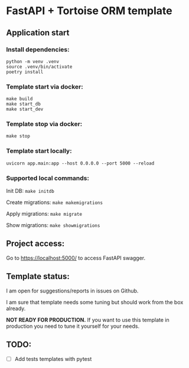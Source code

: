 # FastAPI + Tortoise ORM template

## Application start

### Install dependencies:
```
python -m venv .venv
source .venv/bin/activate
poetry install
```

### Template start via docker:
```
make build
make start_db
make start_dev
```

### Template stop via docker:

`make stop`

### Template start locally:

`uvicorn app.main:app --host 0.0.0.0 --port 5000 --reload`

### Supported local commands:

Init DB: `make initdb`

Create migrations: `make makemigrations`

Apply migrations: `make migrate`

Show migrations: `make showmigrations`

## Project access:

Go to [https://localhost:5000/](https://localhost:5000/) to access FastAPI swagger.

## Template status:

I am open for suggestions/reports in issues on Github.

I am sure that template needs some tuning but should work from the box already.

**NOT READY FOR PRODUCTION.** If you want to use this template in production you need to tune it yourself for your needs.

## TODO:

- [ ] Add tests templates with pytest
